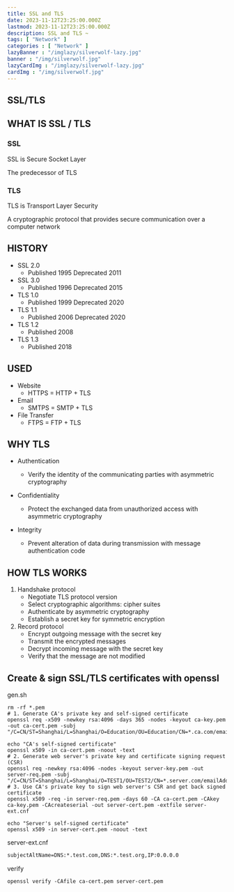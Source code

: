 ```yaml
---
title: SSL and TLS
date: 2023-11-12T23:25:00.000Z
lastmod: 2023-11-12T23:25:00.000Z
description: SSL and TLS ~
tags: [ "Network" ]
categories : [ "Network" ]
lazyBanner : "/imglazy/silverwolf-lazy.jpg"
banner : "/img/silverwolf.jpg"
lazyCardImg : "/imglazy/silverwolf-lazy.jpg"
cardImg : "/img/silverwolf.jpg"
---
```


## SSL/TLS

## WHAT IS SSL / TLS

### SSL

SSL is Secure Socket Layer

The predecessor of TLS

### TLS

TLS is Transport Layer Security

A cryptographic protocol that provides secure communication over a computer network

## HISTORY

* SSL 2.0
  * Published 1995 Deprecated 2011
* SSL 3.0
  * Published 1996 Deprecated 2015
* TLS 1.0
  * Published 1999 Deprecated 2020
* TLS 1.1
  * Published 2006 Deprecated 2020
* TLS 1.2
  * Published 2008 
* TLS 1.3
  * Published 2018 

## USED

* Website
  * HTTPS = HTTP + TLS
* Email
  * SMTPS = SMTP + TLS
* File Transfer
  * FTPS = FTP + TLS

## WHY TLS

* Authentication
  * Verify the identity of the communicating parties with asymmetric cryptography

* Confidentiality
  * Protect the exchanged data from unauthorized access with asymmetric cryptography
* Integrity
  * Prevent alteration of data during transmission with message authentication code

## HOW TLS WORKS

1. Handshake protocol
   * Negotiate TLS protocol version
   * Select cryptographic algorithms: cipher suites
   * Authenticate by asymmetric cryptography
   * Establish a secret key for symmetric encryption
2. Record protocol
   * Encrypt outgoing message with the secret key
   * Transmit the encrypted messages
   * Decrypt incoming message with the secret key
   * Verify that the message are not modified

## Create & sign SSL/TLS certificates with openssl

gen.sh

```shell
rm -rf *.pem
# 1. Generate CA's private key and self-signed certificate
openssl req -x509 -newkey rsa:4096 -days 365 -nodes -keyout ca-key.pem -out ca-cert.pem -subj "/C=CN/ST=Shanghai/L=Shanghai/O=Education/OU=Education/CN=*.ca.com/emailAddress=test@email.com"

echo "CA's self-signed certificate"
openssl x509 -in ca-cert.pem -noout -text
# 2. Generate web server's private key and certificate signing request (CSR)
openssl req -newkey rsa:4096 -nodes -keyout server-key.pem -out server-req.pem -subj "/C=CN/ST=Shanghai/L=Shanghai/O=TEST1/OU=TEST2/CN=*.server.com/emailAddress=test@email.com"
# 3. Use CA's private key to sign web server's CSR and get back signed certificate
openssl x509 -req -in server-req.pem -days 60 -CA ca-cert.pem -CAkey ca-key.pem -CAcreateserial -out server-cert.pem -extfile server-ext.cnf

echo "Server's self-signed certificate"
openssl x509 -in server-cert.pem -noout -text
```



server-ext.cnf

```markdown
subjectAltName=DNS:*.test.com,DNS:*.test.org,IP:0.0.0.0
```



verify

```shell
openssl verify -CAfile ca-cert.pem server-cert.pem
```



